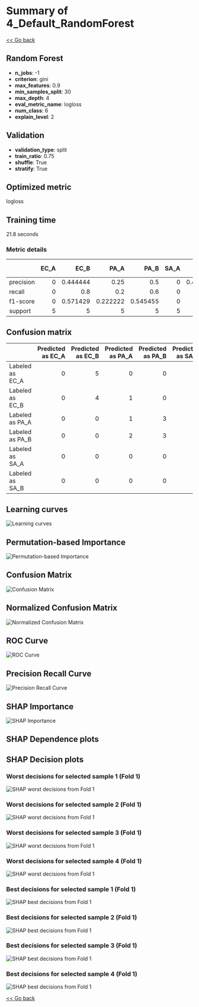 # Summary of 4_Default_RandomForest

[<< Go back](../README.md)


## Random Forest
- **n_jobs**: -1
- **criterion**: gini
- **max_features**: 0.9
- **min_samples_split**: 30
- **max_depth**: 4
- **eval_metric_name**: logloss
- **num_class**: 6
- **explain_level**: 2

## Validation
 - **validation_type**: split
 - **train_ratio**: 0.75
 - **shuffle**: True
 - **stratify**: True

## Optimized metric
logloss

## Training time

21.8 seconds

### Metric details
|           |   EC_A |     EC_B |     PA_A |     PA_B |   SA_A |     SA_B |   accuracy |   macro avg |   weighted avg |   logloss |
|:----------|-------:|---------:|---------:|---------:|-------:|---------:|-----------:|------------:|---------------:|----------:|
| precision |      0 | 0.444444 | 0.25     | 0.5      |      0 | 0.454545 |   0.433333 |    0.274832 |       0.274832 |  0.912605 |
| recall    |      0 | 0.8      | 0.2      | 0.6      |      0 | 1        |   0.433333 |    0.433333 |       0.433333 |  0.912605 |
| f1-score  |      0 | 0.571429 | 0.222222 | 0.545455 |      0 | 0.625    |   0.433333 |    0.327351 |       0.327351 |  0.912605 |
| support   |      5 | 5        | 5        | 5        |      5 | 5        |   0.433333 |   30        |      30        |  0.912605 |


## Confusion matrix
|                 |   Predicted as EC_A |   Predicted as EC_B |   Predicted as PA_A |   Predicted as PA_B |   Predicted as SA_A |   Predicted as SA_B |
|:----------------|--------------------:|--------------------:|--------------------:|--------------------:|--------------------:|--------------------:|
| Labeled as EC_A |                   0 |                   5 |                   0 |                   0 |                   0 |                   0 |
| Labeled as EC_B |                   0 |                   4 |                   1 |                   0 |                   0 |                   0 |
| Labeled as PA_A |                   0 |                   0 |                   1 |                   3 |                   0 |                   1 |
| Labeled as PA_B |                   0 |                   0 |                   2 |                   3 |                   0 |                   0 |
| Labeled as SA_A |                   0 |                   0 |                   0 |                   0 |                   0 |                   5 |
| Labeled as SA_B |                   0 |                   0 |                   0 |                   0 |                   0 |                   5 |

## Learning curves
![Learning curves](learning_curves.png)

## Permutation-based Importance
![Permutation-based Importance](permutation_importance.png)
## Confusion Matrix

![Confusion Matrix](confusion_matrix.png)


## Normalized Confusion Matrix

![Normalized Confusion Matrix](confusion_matrix_normalized.png)


## ROC Curve

![ROC Curve](roc_curve.png)


## Precision Recall Curve

![Precision Recall Curve](precision_recall_curve.png)



## SHAP Importance
![SHAP Importance](shap_importance.png)

## SHAP Dependence plots


## SHAP Decision plots

### Worst decisions for selected sample 1 (Fold 1)
![SHAP worst decisions from Fold 1](learner_fold_0_sample_0_worst_decisions.png)
### Worst decisions for selected sample 2 (Fold 1)
![SHAP worst decisions from Fold 1](learner_fold_0_sample_1_worst_decisions.png)
### Worst decisions for selected sample 3 (Fold 1)
![SHAP worst decisions from Fold 1](learner_fold_0_sample_2_worst_decisions.png)
### Worst decisions for selected sample 4 (Fold 1)
![SHAP worst decisions from Fold 1](learner_fold_0_sample_3_worst_decisions.png)
### Best decisions for selected sample 1 (Fold 1)
![SHAP best decisions from Fold 1](learner_fold_0_sample_0_best_decisions.png)
### Best decisions for selected sample 2 (Fold 1)
![SHAP best decisions from Fold 1](learner_fold_0_sample_1_best_decisions.png)
### Best decisions for selected sample 3 (Fold 1)
![SHAP best decisions from Fold 1](learner_fold_0_sample_2_best_decisions.png)
### Best decisions for selected sample 4 (Fold 1)
![SHAP best decisions from Fold 1](learner_fold_0_sample_3_best_decisions.png)

[<< Go back](../README.md)
